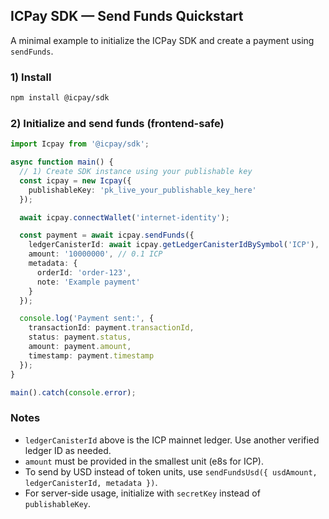 ## ICPay SDK — Send Funds Quickstart

A minimal example to initialize the ICPay SDK and create a payment using `sendFunds`.

### 1) Install

```bash
npm install @icpay/sdk
```

### 2) Initialize and send funds (frontend-safe)

```typescript
import Icpay from '@icpay/sdk';

async function main() {
  // 1) Create SDK instance using your publishable key
  const icpay = new Icpay({
    publishableKey: 'pk_live_your_publishable_key_here'
  });

  await icpay.connectWallet('internet-identity');

  const payment = await icpay.sendFunds({
    ledgerCanisterId: await icpay.getLedgerCanisterIdBySymbol('ICP'),
    amount: '10000000', // 0.1 ICP
    metadata: {
      orderId: 'order-123',
      note: 'Example payment'
    }
  });

  console.log('Payment sent:', {
    transactionId: payment.transactionId,
    status: payment.status,
    amount: payment.amount,
    timestamp: payment.timestamp
  });
}

main().catch(console.error);
```

### Notes

- `ledgerCanisterId` above is the ICP mainnet ledger. Use another verified ledger ID as needed.
- `amount` must be provided in the smallest unit (e8s for ICP).
- To send by USD instead of token units, use `sendFundsUsd({ usdAmount, ledgerCanisterId, metadata })`.
- For server-side usage, initialize with `secretKey` instead of `publishableKey`.



